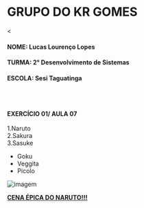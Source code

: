 # GRUPO DO KR GOMES
<
#### NOME: Lucas Lourenço Lopes
#### TURMA: 2° Desenvolvimento de Sistemas 
#### ESCOLA: Sesi Taguatinga
<BR><BR>

**EXERCÍCIO 01/ AULA 07**
<BR><BR>
1.Naruto<BR>
2.Sakura<BR>
3.Sasuke

- Goku
- Veggita
- Picolo

![imagem](https://multiversonoticias.com.br/wp-content/uploads/2023/07/blob-2g461.jpg)

[**CENA ÉPICA DO NARUTO!!!**](https://www.youtube.com/watch?v=yqQOm41CniE)
